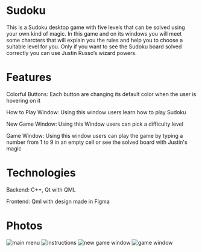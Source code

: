 # Sudoku

This is a Sudoku desktop game with five levels that can be solved using your own kind of magic. 
In this game and on its windows you will meet some charcters that will explain you the rules and help you to choose a suitable level for you.
Only if you want to see the Sudoku board solved correctly you can use Justin Russo’s wizard powers.

# Features
Colorful Buttons: Each button are changing its default color when the user is hovering on it

How to Play Window: Using this window users learn how to play Sudoku 

New Game Window: Using this Window users can pick a difficulty level

Game Window: Using this window users can play the game by typing a number from 1 to 9 in an empty cell or see the solved board with Justin's magic

# Technologies
Backend: C++, Qt with QML

Frontend: Qml with design made in Figma

# Photos
![main menu](https://github.com/AnaVoineag/Sudoku/assets/120953583/6a8b2303-03a4-4dee-9db1-bcfc72f29b60)
![instructions](https://github.com/AnaVoineag/Sudoku/assets/120953583/e1ad9392-2097-464e-b9e0-1b6df29748f8)
![new game window](https://github.com/AnaVoineag/Sudoku/assets/120953583/f82586a6-4185-49aa-94c0-6bd8831fcfa4)
![game window](https://github.com/AnaVoineag/Sudoku/assets/120953583/cc45a18b-5d27-49b4-8659-76d1c6a613b4)
